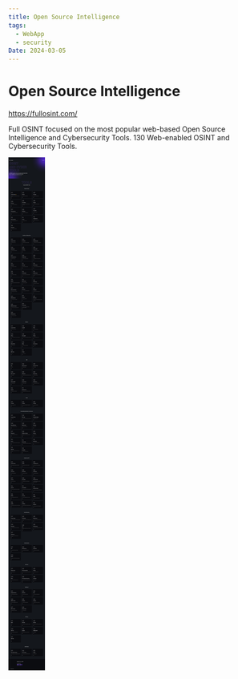 ```yaml
---
title: Open Source Intelligence
tags:
  - WebApp
  - security
Date: 2024-03-05
---
```


# Open Source Intelligence

https://fullosint.com/

Full OSINT focused on the most popular web-based Open Source Intelligence and Cybersecurity Tools.
130 Web-enabled OSINT and Cybersecurity Tools.

![](_asset/2024-02-25_OpenSourceIntelligence_image_1.png)